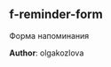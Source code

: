 <a name="module_f-reminder-form"></a>

## f-reminder-form
Форма напоминания

**Author**: olgakozlova  
